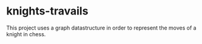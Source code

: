 # knights-travails

This project uses a graph datastructure in order to represent the moves of a knight in chess.
